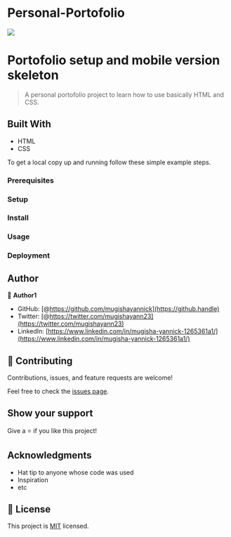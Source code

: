 # Personal-Portofolio
![](https://img.shields.io/badge/Microverse-blueviolet)

# Portofolio setup and mobile version skeleton

> A personal portofolio project to learn how to use basically HTML and CSS.


## Built With

- HTML
- CSS

To get a local copy up and running follow these simple example steps.

### Prerequisites

### Setup

### Install

### Usage

### Deployment



## Author

👤 **Author1**

- GitHub: [@https://github.com/mugishayannick](https://github.handle)
- Twitter: [@https://twitter.com/mugishayann23](https://twitter.com/mugishayann23)
- LinkedIn: [https://www.linkedin.com/in/mugisha-yannick-1265361a1/](https://www.linkedin.com/in/mugisha-yannick-1265361a1/)

## 🤝 Contributing

Contributions, issues, and feature requests are welcome!

Feel free to check the [issues page](../../issues/).

## Show your support

Give a ⭐️ if you like this project!

## Acknowledgments

- Hat tip to anyone whose code was used
- Inspiration
- etc

## 📝 License

This project is [MIT](./MIT.md) licensed.